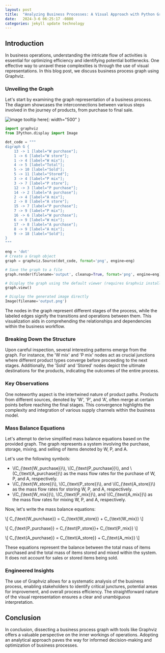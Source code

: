 ```yaml
---
layout: post
title:  "Analyzing Business Processes: A Visual Approach with Python Graphviz"
date:   2024-3-6 06:25:17 -0800
categories: jekyll update technology
---
```


## Introduction

In business operations, understanding the intricate flow of activities is essential for optimizing efficiency and identifying potential bottlenecks. One effective way to unravel these complexities is through the use of visual representations. In this blog post, we discuss business process graph using Graphviz.

### Unveiling the Graph

Let's start by examining the graph representation of a business process. The diagram showcases the interconnections between various steps involved in the journey of products, from purchase to final sale.

![image tooltip here](/assets/images/downloadgraphviz.png){: width="500" }


```python
import graphviz
from IPython.display import Image

dot_code = """
digraph G {
    13 -> 1 [label="W purchase"];
    1 -> 6 [label="W store"];
    1 -> 4 [label="W mix"];
    4 -> 5 [label="Total"];
    5 -> 10 [label="Sold"];
    5 -> 11 [label="Stored"];
    3 -> 4 [label="P mix"];
    3 -> 7 [label="P store"];
    12 -> 3 [label="P purchase"];
    14 -> 2 [label="A purchase"];
    2 -> 4 [label="A mix"];
    2 -> 8 [label="A store"];
    15 -> 7 [label="P purchase"];
    7 -> 9 [label="P mix"];
    16 -> 6 [label="W purchase"];
    6 -> 9 [label="W mix"];
    17 -> 8 [label="A purchase"];
    8 -> 9 [label="A mix"];
    9 -> 18 [label="Sold"];
}
"""

eng = 'dot'
# Create a Graph object
graph = graphviz.Source(dot_code, format='png', engine=eng)

# Save the graph to a file
graph.render(filename='output', cleanup=True, format='png', engine=eng)

# Display the graph using the default viewer (requires Graphviz installed)
graph.view()

# Display the generated image directly
Image(filename='output.png')

```

The nodes in the graph represent different stages of the process, while the labeled edges signify the transitions and operations between them. This visualization aids in comprehending the relationships and dependencies within the business workflow.

### Breaking Down the Structure

Upon careful inspection, several interesting patterns emerge from the graph. For instance, the 'W mix' and 'P mix' nodes act as crucial junctions where different product types converge before proceeding to the next stages. Additionally, the 'Sold' and 'Stored' nodes depict the ultimate destinations for the products, indicating the outcomes of the entire process.

### Key Observations

One noteworthy aspect is the intertwined nature of product paths. Products from different sources, denoted by 'W', 'P', and 'A', often merge at certain points before reaching the final stages. This convergence highlights the complexity and integration of various supply channels within the business model.

### Mass Balance Equations

Let's attempt to derive simplified mass balance equations based on the provided graph. The graph represents a system involving the purchase, storage, mixing, and selling of items denoted by W, P, and A.

Let's use the following symbols:

- \\(C_{\text{W\_purchase}}\\), \\(C_{\text{P\_purchase}}\\), and \\(C_{\text{A\_purchase}}\\) as the mass flow rates for the purchase of W, P, and A, respectively.
- \\(C_{\text{W\_store}}\\), \\(C_{\text{P\_store}}\\), and \\(C_{\text{A\_store}}\\) as the mass flow rates for storing W, P, and A, respectively.
- \\(C_{\text{W\_mix}}\\), \\(C_{\text{P\_mix}}\\), and \\(C_{\text{A\_mix}}\\) as the mass flow rates for mixing W, P, and A, respectively.

Now, let's write the mass balance equations:

\\[ C_{\text{W\_purchase}} = C_{\text{W\_store}} + C_{\text{W\_mix}} \\]

\\[  C_{\text{P\_purchase}} = C_{\text{P\_store}}+ C_{\text{P\_mix}} \\]

\\[ C_{\text{A\_purchase}} = C_{\text{A\_store}} + C_{\text{A\_mix}} \\]

These equations represent the balance between the total mass of items purchased and the total mass of items stored and mixed within the system. It does not account for sales or stored items being sold.

### Engineered Insights

The use of Graphviz allows for a systematic analysis of the business process, enabling stakeholders to identify critical junctures, potential areas for improvement, and overall process efficiency. The straightforward nature of the visual representation ensures a clear and unambiguous interpretation.

## Conclusion

In conclusion, dissecting a business process graph with tools like Graphviz offers a valuable perspective on the inner workings of operations. Adopting an analytical approach paves the way for informed decision-making and optimization of business processes.
